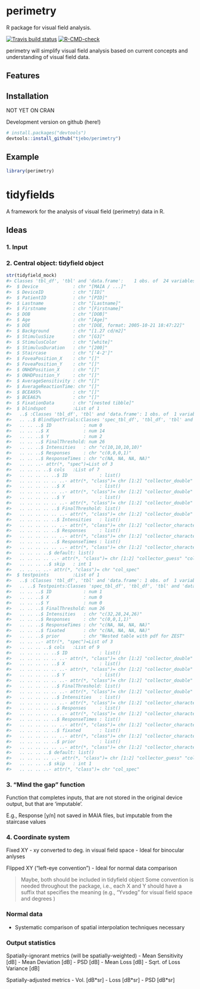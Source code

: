 
<!-- README.md is generated from README.Rmd. Please edit that file -->

# perimetry

R package for visual field analysis.

<!-- badges: start -->

[![Travis build
status](https://travis-ci.com/tjebo/perimetry.svg?branch=master)](https://travis-ci.com/tjebo/perimetry)
[![R-CMD-check](https://github.com/tjebo/perimetry/workflows/R-CMD-check/badge.svg)](https://github.com/tjebo/perimetry/actions)
<!-- badges: end -->

perimetry will simplify visual field analysis based on current concepts
and understanding of visual field data.

## Features

## Installation

NOT YET ON CRAN

Development version on github (here!)

``` r
# install.packages("devtools")
devtools::install_github("tjebo/perimetry")
```

## Example

``` r
library(perimetry)
```

# tidyfields

A framework for the analysis of visual field (perimetry) data in R.

## Ideas

### 1. Input

### 2. Central object: tidyfield object

``` r
str(tidyfield_mock)
#> Classes 'tbl_df', 'tbl' and 'data.frame':    1 obs. of  24 variables:
#>  $ Device             : chr "[MAIA / ...]"
#>  $ DeviceID           : chr "[ID]"
#>  $ PatientID          : chr "[PID]"
#>  $ Lastname           : chr "[Lastname]"
#>  $ Firstname          : chr "[Firstname]"
#>  $ DOB                : chr "[DOB]"
#>  $ Age                : chr "[Age]"
#>  $ DOE                : chr "[DOE, format: 2005-10-21 18:47:22]"
#>  $ Background         : chr "[1.27 cd/m2]"
#>  $ StimulusSize       : chr "[G3]"
#>  $ StimulusColor      : chr "[white]"
#>  $ StimulusDuration   : chr "[200]"
#>  $ Staircase          : chr "['4-2']"
#>  $ FoveaPosition_X    : chr "[]"
#>  $ FoveaPosition_Y    : chr "[]"
#>  $ ONHDPosition_X     : chr "[]"
#>  $ ONHDPosition_Y     : chr "[]"
#>  $ AverageSensitivity : chr "[]"
#>  $ AverageReactionTime: chr "[]"
#>  $ BCEA95%            : chr "[]"
#>  $ BCEA63%            : chr "[]"
#>  $ FixationData       : chr "[nested tibble]"
#>  $ blindspot          :List of 1
#>   ..$ :Classes 'tbl_df', 'tbl' and 'data.frame': 1 obs. of  1 variable:
#>   .. ..$ BlindSpotTrials:Classes 'spec_tbl_df', 'tbl_df', 'tbl' and 'data.frame':    1 obs. of  7 variables:
#>   .. .. ..$ ID            : num 0
#>   .. .. ..$ X             : num 14
#>   .. .. ..$ Y             : num 2
#>   .. .. ..$ FinalThreshold: num 26
#>   .. .. ..$ Intensities   : chr "c(10,10,10,10)"
#>   .. .. ..$ Responses     : chr "c(0,0,0,1)"
#>   .. .. ..$ ResponseTimes : chr "c(NA, NA, NA, NA)"
#>   .. .. ..- attr(*, "spec")=List of 3
#>   .. .. .. ..$ cols   :List of 7
#>   .. .. .. .. ..$ ID            : list()
#>   .. .. .. .. .. ..- attr(*, "class")= chr [1:2] "collector_double" "collector"
#>   .. .. .. .. ..$ X             : list()
#>   .. .. .. .. .. ..- attr(*, "class")= chr [1:2] "collector_double" "collector"
#>   .. .. .. .. ..$ Y             : list()
#>   .. .. .. .. .. ..- attr(*, "class")= chr [1:2] "collector_double" "collector"
#>   .. .. .. .. ..$ FinalThreshold: list()
#>   .. .. .. .. .. ..- attr(*, "class")= chr [1:2] "collector_double" "collector"
#>   .. .. .. .. ..$ Intensities   : list()
#>   .. .. .. .. .. ..- attr(*, "class")= chr [1:2] "collector_character" "collector"
#>   .. .. .. .. ..$ Responses     : list()
#>   .. .. .. .. .. ..- attr(*, "class")= chr [1:2] "collector_character" "collector"
#>   .. .. .. .. ..$ ResponseTimes : list()
#>   .. .. .. .. .. ..- attr(*, "class")= chr [1:2] "collector_character" "collector"
#>   .. .. .. ..$ default: list()
#>   .. .. .. .. ..- attr(*, "class")= chr [1:2] "collector_guess" "collector"
#>   .. .. .. ..$ skip   : int 1
#>   .. .. .. ..- attr(*, "class")= chr "col_spec"
#>  $ testpoints         :List of 1
#>   ..$ :Classes 'tbl_df', 'tbl' and 'data.frame': 1 obs. of  1 variable:
#>   .. ..$ Testpoints:Classes 'spec_tbl_df', 'tbl_df', 'tbl' and 'data.frame': 1 obs. of  9 variables:
#>   .. .. ..$ ID            : num 1
#>   .. .. ..$ X             : num 0
#>   .. .. ..$ Y             : num 0
#>   .. .. ..$ FinalThreshold: num 26
#>   .. .. ..$ Intensities   : chr "c(32,28,24,26)"
#>   .. .. ..$ Responses     : chr "c(0,0,1,1)"
#>   .. .. ..$ ResponseTimes : chr "c(NA, NA, NA, NA)"
#>   .. .. ..$ fixated       : chr "c(NA, NA, NA, NA)"
#>   .. .. ..$ prior         : chr "Nested table with pdf for ZEST"
#>   .. .. ..- attr(*, "spec")=List of 3
#>   .. .. .. ..$ cols   :List of 9
#>   .. .. .. .. ..$ ID            : list()
#>   .. .. .. .. .. ..- attr(*, "class")= chr [1:2] "collector_double" "collector"
#>   .. .. .. .. ..$ X             : list()
#>   .. .. .. .. .. ..- attr(*, "class")= chr [1:2] "collector_double" "collector"
#>   .. .. .. .. ..$ Y             : list()
#>   .. .. .. .. .. ..- attr(*, "class")= chr [1:2] "collector_double" "collector"
#>   .. .. .. .. ..$ FinalThreshold: list()
#>   .. .. .. .. .. ..- attr(*, "class")= chr [1:2] "collector_double" "collector"
#>   .. .. .. .. ..$ Intensities   : list()
#>   .. .. .. .. .. ..- attr(*, "class")= chr [1:2] "collector_character" "collector"
#>   .. .. .. .. ..$ Responses     : list()
#>   .. .. .. .. .. ..- attr(*, "class")= chr [1:2] "collector_character" "collector"
#>   .. .. .. .. ..$ ResponseTimes : list()
#>   .. .. .. .. .. ..- attr(*, "class")= chr [1:2] "collector_character" "collector"
#>   .. .. .. .. ..$ fixated       : list()
#>   .. .. .. .. .. ..- attr(*, "class")= chr [1:2] "collector_character" "collector"
#>   .. .. .. .. ..$ prior         : list()
#>   .. .. .. .. .. ..- attr(*, "class")= chr [1:2] "collector_character" "collector"
#>   .. .. .. ..$ default: list()
#>   .. .. .. .. ..- attr(*, "class")= chr [1:2] "collector_guess" "collector"
#>   .. .. .. ..$ skip   : int 1
#>   .. .. .. ..- attr(*, "class")= chr "col_spec"
```

### 3. “Mind the gap” function

Function that completes inputs, that are not stored in the original
device output, but that are ‘imputable’.

E.g., Response \[y/n\] not saved in MAIA files, but imputable from the
staircase values

### 4. Coordinate system

Fixed XY - xy converted to deg. in visual field space - Ideal for
binocular anlyses

Flipped XY (“left-eye convention”) - Ideal for normal data comparison

> Maybe, both should be included in tidyfield object Some convention is
> needed throughout the package, i.e., each X and Y should have a suffix
> that specifies the meaning (e.g., “Yvsdeg” for visual field space and
> degrees )

### Normal data

-   Systematic comparison of spatial interpolation techniques necessary

### Output statistics

Spatially-ignorant metrics (will be spatially-weighted) - Mean
Sensitivity \[dB\] - Mean Deviation \[dB\] - PSD \[dB\] - Mean Loss
\[dB\] - Sqrt. of Loss Variance \[dB\]

Spatially-adjusted metrics - Vol. \[dB\*sr\] - Loss \[dB\*sr\] - PSD
\[dB\*sr\]
